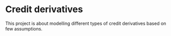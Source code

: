# Credit derivatives
This project is about modelling different types of credit derivatives based on few assumptions.
